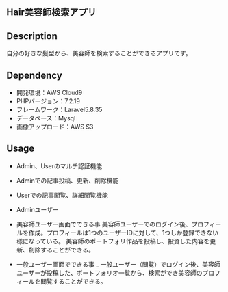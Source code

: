 ## Hair美容師検索アプリ

## Description
自分の好きな髪型から、美容師を検索することができるアプリです。

## Dependency
- 開発環境：AWS Cloud9
- PHPバージョン：7.2.19
- フレームワーク：Laravel5.8.35
- データベース：Mysql
- 画像アップロード：AWS S3

## Usage
- Admin、Userのマルチ認証機能
- Adminでの記事投稿、更新、削除機能
- Userでの記事閲覧、詳細閲覧機能

- Adminユーザー
 - 美容師ユーザー画面でできる事
    美容師ユーザーでのログイン後、プロフィールを作成。プロフィールは1つのユーザーIDに対して、1つしか登録できない様になっている。
    美容師のポートフォリ作品を投稿し、投資した内容を更新、削除することができる。
    
- 一般ユーザー画面でできる事
 _ 一般ユーザー（閲覧）でログイン後、美容師ユーザーが投稿した、ポートフォリオ一覧から、検索ができ美容師のプロフィールを閲覧することができる。
